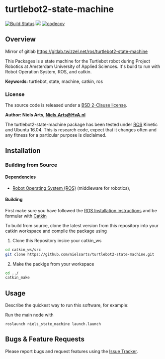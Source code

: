 # turtlebot2-state-machine
[![Build Status](https://travis-ci.org/nielsarts/turtlebot2-state-machine.svg?branch=master)](https://travis-ci.org/nielsarts/turtlebot2-state-machine)
![](https://img.shields.io/github/license/nielsarts/turtlebot2-state-machine.svg?style=flat)
[![codecov](https://codecov.io/gh/nielsarts/turtlebot2-state-machine/branch/master/graph/badge.svg)](https://codecov.io/gh/nielsarts/turtlebot2-state-machine)

## Overview
Mirror of gitlab https://gitlab.twizzel.net/ros/turtlebot2-state-machine

This Packages is a state machine for the Turtlebot robot during Project Robotics at Amsterdam University of Applied Sciences. It's build to run with Robot Operation System, ROS, and catkin.

**Keywords:** turtlebot, state, machine, catkin, ros

### License

The source code is released under a [BSD 2-Clause license](/LICENSE).

**Author: Niels Arts, Niels.Arts@HvA.nl<br />**

The turtlebot2-state-machine package has been tested under [ROS] Kinetic and Ubuntu 16.04. This is research code, expect that it changes often and any fitness for a particular purpose is disclaimed.


## Installation

### Building from Source

#### Dependencies

- [Robot Operating System (ROS)](http://wiki.ros.org) (middleware for robotics),


#### Building

First make sure you have followed the [ROS Installation instructions](http://wiki.ros.org/ROS/Installation) and be formular with [Catkin](http://wiki.ros.org/catkin)

To build from source, clone the latest version from this repository into your catkin workspace and compile the package using

1. Clone this Repository insice your catkin_ws
```zsh
cd catkin_ws/src
git clone https://github.com/nielsarts/turtlebot2-state-machine.git
```
2. Make the packige from your workspace
```zsh
cd ../
catkin_make
```


## Usage

Describe the quickest way to run this software, for example:

Run the main node with

	roslaunch niels_state_machine launch.launch



## Bugs & Feature Requests

Please report bugs and request features using the [Issue Tracker](https://github.com/nielsarts/turtlebot2-state-machine/issues).


[ROS]: http://www.ros.org
